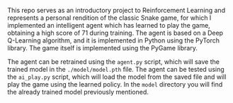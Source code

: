 This repo  serves as an introductory project to Reinforcement Learning and represents a personal rendition of the classic Snake game, for which I implemented an intelligent agent which has learned to play the game, obtaining a high score of 71 during training. The agent is based on a Deep Q-Learning algorithm, and it is implemented in Python using the PyTorch library. The game itself is implemented using the PyGame library.

The agent can be retrained using the `agent.py` script, which will save the trained model in the `./model/model.pth` file. The agent can be tested using the `ai_play.py` script, which will load the model from the saved file and will play the game using the learned policy. In the `model` directory you will find the already trained model previously mentioned.
